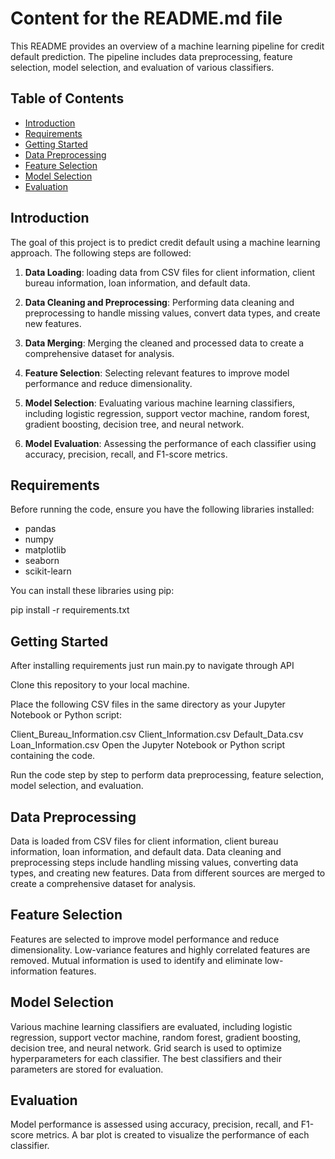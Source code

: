 # Content for the README.md file

This README provides an overview of a machine learning pipeline for credit default prediction. The pipeline includes data preprocessing, feature selection, model selection, and evaluation of various classifiers.

## Table of Contents

- [Introduction](#introduction)
- [Requirements](#requirements)
- [Getting Started](#getting-started)
- [Data Preprocessing](#data-preprocessing)
- [Feature Selection](#feature-selection)
- [Model Selection](#model-selection)
- [Evaluation](#evaluation)

## Introduction

The goal of this project is to predict credit default using a machine learning approach. The following steps are followed:

1. **Data Loading**: loading data from CSV files for client information, client bureau information, loan information, and default data.

2. **Data Cleaning and Preprocessing**: Performing data cleaning and preprocessing to handle missing values, convert data types, and create new features.

3. **Data Merging**: Merging the cleaned and processed data to create a comprehensive dataset for analysis.

4. **Feature Selection**: Selecting relevant features to improve model performance and reduce dimensionality.

5. **Model Selection**: Evaluating various machine learning classifiers, including logistic regression, support vector machine, random forest, gradient boosting, decision tree, and neural network.

6. **Model Evaluation**: Assessing the performance of each classifier using accuracy, precision, recall, and F1-score metrics.

## Requirements

Before running the code, ensure you have the following libraries installed:

- pandas
- numpy
- matplotlib
- seaborn
- scikit-learn

You can install these libraries using pip:

pip install -r requirements.txt

## Getting Started

After installing requirements just run main.py to navigate through API

Clone this repository to your local machine.

Place the following CSV files in the same directory as your Jupyter Notebook or Python script:

Client_Bureau_Information.csv
Client_Information.csv
Default_Data.csv
Loan_Information.csv
Open the Jupyter Notebook or Python script containing the code.

Run the code step by step to perform data preprocessing, feature selection, model selection, and evaluation.

## Data Preprocessing

Data is loaded from CSV files for client information, client bureau information, loan information, and default data.
Data cleaning and preprocessing steps include handling missing values, converting data types, and creating new features.
Data from different sources are merged to create a comprehensive dataset for analysis.

## Feature Selection
Features are selected to improve model performance and reduce dimensionality.
Low-variance features and highly correlated features are removed.
Mutual information is used to identify and eliminate low-information features.

## Model Selection
Various machine learning classifiers are evaluated, including logistic regression, support vector machine, random forest, gradient boosting, decision tree, and neural network.
Grid search is used to optimize hyperparameters for each classifier.
The best classifiers and their parameters are stored for evaluation.

## Evaluation
Model performance is assessed using accuracy, precision, recall, and F1-score metrics.
A bar plot is created to visualize the performance of each classifier.

